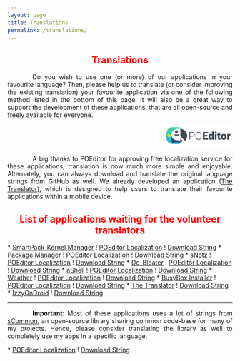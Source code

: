 ```yaml
---
layout: page
title: Translations
permalink: /translations/
---
```


<style>
    tab1 { padding-left: 4em; }
</style>

<h2 style="color: red; text-align: center">Translations</h2>

<p style="text-align: justify"><tab1>Do you wish to use one (or more) of our applications in your favourite language? Then, please help us to translate (or consider improving the existing translation) your favourite application via one of the following method listed in the bottom of this page. It will also be a great way to support the development of these applications, that are all open-source and freely available for everyone.</tab1></p>

<p style="text-align: end"><a href="https://poeditor.com/" target="_blank"><img src="https://github.com/SmartPack/SmartPack.github.io/blob/master/assets/pic013.png?raw=true" alt="" width="150" height="50" /></a></p>

<p style="text-align: justify"><tab1>A big thanks to POEditor for approving free localization service for these applications, translation is now much more simple and enjoyable. Alternately, you can always download and translate the original language strings from GitHub as well. We already developed an application (<a href="{{ site.github.url }}/translator/" target="_self">The Translator</a>), which is designed to help users to translate their favourite applications within a mobile device.</tab1></p>

<h2 style="color: red; text-align: center">List of applications waiting for the volunteer translators</h2>
* <a href="{{ site.github.url }}/spkm/" target="_self">SmartPack-Kernel Manager</a> ! <a href="https://poeditor.com/join/project?hash=qWFlVfAlp5" target="_blank">POEditor Localization</a> ! <a href="https://github.com/SmartPack/SmartPack-Kernel-Manager/blob/master/app/src/main/res/values/strings.xml" target="_blank">Download String</a>
* <a href="{{ site.github.url }}/PackageManager/" target="_blank">Package Manager</a> ! <a href="https://poeditor.com/join/project?hash=0CitpyI1Oc" target="_blank">POEditor Localization</a> ! <a href="https://github.com/SmartPack/PackageManager/blob/master/app/src/main/res/values/strings.xml" target="_blank">Download String</a>
* <a href="https://sunilpaulmathew.github.io/sNotz/" target="_blank">sNotz</a> ! <a href="https://poeditor.com/join/project?hash=LOg2GmFfbV" target="_blank">POEditor Localization</a> ! <a href="https://github.com/sunilpaulmathew/sNotz/blob/master/app/src/main/res/values/strings.xml" target="_blank">Download String</a>
* <a href="https://sunilpaulmathew.github.io/De-Bloater/" target="_blank">De-Bloater</a> ! <a href="https://poeditor.com/join/project?hash=BZS89Ev3WG" target="_blank">POEditor Localization</a> ! <a href="https://github.com/sunilpaulmathew/De-Bloater/blob/master/app/src/main/res/values/strings.xml" target="_blank">Download String</a>
* <a href="https://sunilpaulmathew.github.io/aShell/" target="_blank">aShell</a> ! <a href="https://poeditor.com/join/project/20PSoEAgfX" target="_blank">POEditor Localization</a> ! <a href="https://gitlab.com/sunilpaulmathew/ashell/-/blob/master/app/src/main/res/values/strings.xml" target="_blank">Download String</a>
* <a href="{{ site.github.url }}/weather/" target="_self">Weather</a> ! <a href="https://poeditor.com/join/project/DV7W7CTUV0" target="_blank">POEditor Localization</a> ! <a href="https://github.com/sunilpaulmathew/Weather/blob/master/app/src/main/res/values/strings.xml" target="_blank">Download String</a>
* <a href="{{ site.github.url }}/bbi/" target="_self">BusyBox Installer</a> ! <a href="https://poeditor.com/join/project?hash=JsnaHsMpUk" target="_blank">POEditor Localization</a> ! <a href="https://github.com/SmartPack/BusyBox-Installer/blob/master/app/src/main/res/values/strings.xml" target="_blank">Download String</a>
* <a href="{{ site.github.url }}/translator/" target="_self">The Translator</a> ! <a href="https://github.com/sunilpaulmathew/Translator/blob/master/app/src/main/res/values/strings.xml" target="_blank">Download String</a>
* <a href="{{ site.github.url }}/izzyondroid/" target="_self">IzzyOnDroid</a> ! <a href="https://gitlab.com/sunilpaulmathew/izzyondroid/-/blob/master/app/src/main/res/values/strings.xml" target="_blank">Download String</a>

<hr>

<p style="text-align: justify"><tab1><b>Important</b>: Most of these applications uses a lot of strings from <a href="https://github.com/sunilpaulmathew/sCommon" target="_blank">sCommon</a>, an open-source library sharing common code-base for many of my projects. Hence, please consider translating the library as well to completely use my apps in a specific language.</tab1></p>
* <a href="https://poeditor.com/join/project?hash=9AiLut8Dmy" target="_blank">POEditor Localization</a> ! <a href="https://github.com/sunilpaulmathew/sCommon/blob/master/library/src/main/res/values/strings.xml" target="_blank">Download String</a>

